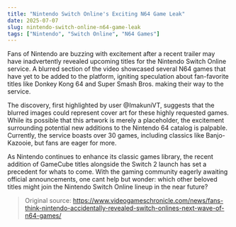 ```yaml
---
title: "Nintendo Switch Online's Exciting N64 Game Leak"
date: 2025-07-07
slug: nintendo-switch-online-n64-game-leak
tags: ["Nintendo", "Switch Online", "N64 Games"]
---
```


Fans of Nintendo are buzzing with excitement after a recent trailer may have inadvertently revealed upcoming titles for the Nintendo Switch Online service. A blurred section of the video showcased several N64 games that have yet to be added to the platform, igniting speculation about fan-favorite titles like Donkey Kong 64 and Super Smash Bros. making their way to the service.

The discovery, first highlighted by user @ImakuniVT, suggests that the blurred images could represent cover art for these highly requested games. While its possible that this artwork is merely a placeholder, the excitement surrounding potential new additions to the Nintendo 64 catalog is palpable. Currently, the service boasts over 30 games, including classics like Banjo-Kazooie, but fans are eager for more.

As Nintendo continues to enhance its classic games library, the recent addition of GameCube titles alongside the Switch 2 launch has set a precedent for whats to come. With the gaming community eagerly awaiting official announcements, one cant help but wonder: which other beloved titles might join the Nintendo Switch Online lineup in the near future?
> Original source: https://www.videogameschronicle.com/news/fans-think-nintendo-accidentally-revealed-switch-onlines-next-wave-of-n64-games/